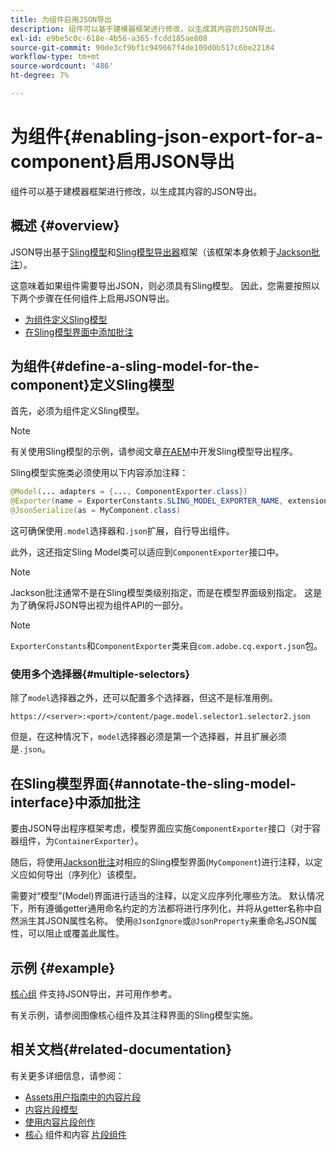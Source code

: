 ```yaml
---
title: 为组件启用JSON导出
description: 组件可以基于建模器框架进行修改，以生成其内容的JSON导出。
exl-id: e9be5c0c-618e-4b56-a365-fcdd185ae808
source-git-commit: 90de3cf9bf1c949667f4de109d0b517c6be22184
workflow-type: tm+mt
source-wordcount: '486'
ht-degree: 7%

---
```


# 为组件{#enabling-json-export-for-a-component}启用JSON导出

组件可以基于建模器框架进行修改，以生成其内容的JSON导出。

## 概述 {#overview}

JSON导出基于[Sling模型](https://sling.apache.org/documentation/bundles/models.html)和[Sling模型导出器](https://sling.apache.org/documentation/bundles/models.html#exporter-framework-since-130)框架（该框架本身依赖于[Jackson批注](https://github.com/FasterXML/jackson-annotations/wiki/Jackson-Annotations)）。

这意味着如果组件需要导出JSON，则必须具有Sling模型。 因此，您需要按照以下两个步骤在任何组件上启用JSON导出。

* [为组件定义Sling模型](#define-a-sling-model-for-the-component)
* [在Sling模型界面中添加批注](#annotate-the-sling-model-interface)

## 为组件{#define-a-sling-model-for-the-component}定义Sling模型

首先，必须为组件定义Sling模型。

>[!NOTE]
>
>有关使用Sling模型的示例，请参阅文章[在AEM](https://docs.adobe.com/content/help/en/experience-manager-learn/foundation/development/develop-sling-model-exporter.html)中开发Sling模型导出程序。

Sling模型实施类必须使用以下内容添加注释：

```java
@Model(... adapters = {..., ComponentExporter.class})
@Exporter(name = ExporterConstants.SLING_MODEL_EXPORTER_NAME, extensions = ExporterConstants.SLING_MODEL_EXTENSION)
@JsonSerialize(as = MyComponent.class)
```

这可确保使用`.model`选择器和`.json`扩展，自行导出组件。

此外，这还指定Sling Model类可以适应到`ComponentExporter`接口中。

>[!NOTE]
>
>Jackson批注通常不是在Sling模型类级别指定，而是在模型界面级别指定。 这是为了确保将JSON导出视为组件API的一部分。

>[!NOTE]
>
>`ExporterConstants`和`ComponentExporter`类来自`com.adobe.cq.export.json`包。

### 使用多个选择器{#multiple-selectors}

除了`model`选择器之外，还可以配置多个选择器，但这不是标准用例。

```
https://<server>:<port>/content/page.model.selector1.selector2.json
```

但是，在这种情况下，`model`选择器必须是第一个选择器，并且扩展必须是`.json`。

## 在Sling模型界面{#annotate-the-sling-model-interface}中添加批注

要由JSON导出程序框架考虑，模型界面应实施`ComponentExporter`接口（对于容器组件，为`ContainerExporter`）。

随后，将使用[Jackson批注](https://github.com/FasterXML/jackson-annotations/wiki/Jackson-Annotations)对相应的Sling模型界面(`MyComponent`)进行注释，以定义应如何导出（序列化）该模型。

需要对“模型”(Model)界面进行适当的注释，以定义应序列化哪些方法。 默认情况下，所有遵循getter通用命名约定的方法都将进行序列化，并将从getter名称中自然派生其JSON属性名称。 使用`@JsonIgnore`或`@JsonProperty`来重命名JSON属性，可以阻止或覆盖此属性。

## 示例 {#example}

[核心组](https://docs.adobe.com/content/help/zh-Hans/experience-manager-core-components/using/introduction.html) 件支持JSON导出，并可用作参考。

有关示例，请参阅图像核心组件及其注释界面的Sling模型实施。

## 相关文档{#related-documentation}

有关更多详细信息，请参阅：

* [Assets用户指南中的内容片段](/help/assets/content-fragments/content-fragments.md)
* [内容片段模型](/help/assets/content-fragments/content-fragments-models.md)
* [使用内容片段创作](/help/sites-cloud/authoring/fundamentals/content-fragments.md)
* [核心](https://docs.adobe.com/content/help/en/experience-manager-core-components/using/introduction.html) 组件和内容 [片段组件](https://docs.adobe.com/content/help/zh-Hans/experience-manager-core-components/using/components/content-fragment-component.html)

